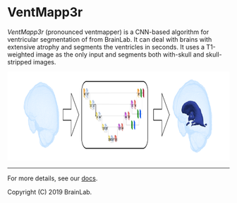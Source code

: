 # VentMapp3r

*VentMapp3r* (pronounced ventmapper) is a CNN-based algorithm for ventricular segmentation of  from BrainLab.
It can deal with brains with extensive atrophy and segments the ventricles in seconds.
It uses a T1-weighted image as the only input and segments both with-skull and skull-stripped images.

<p align="center">
      <img src="docs/images/ventmapper_process.png" alt="ventricular pop-up window"
      width="600" height="200"/>
</p>


____________________________

For more details, see our [docs](https://ventmapp3r.readthedocs.io).

Copyright (C) 2019 BrainLab.
